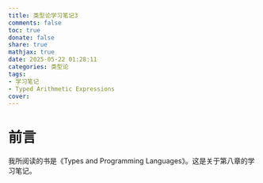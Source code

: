 ```yaml
---
title: 类型论学习笔记3
comments: false
toc: true
donate: false
share: true
mathjax: true
date: 2025-05-22 01:28:11
categories: 类型论
tags:
- 学习笔记
- Typed Arithmetic Expressions
cover:
---
```


# 前言

我所阅读的书是《Types and Programming Languages》。这是关于第八章的学习笔记。